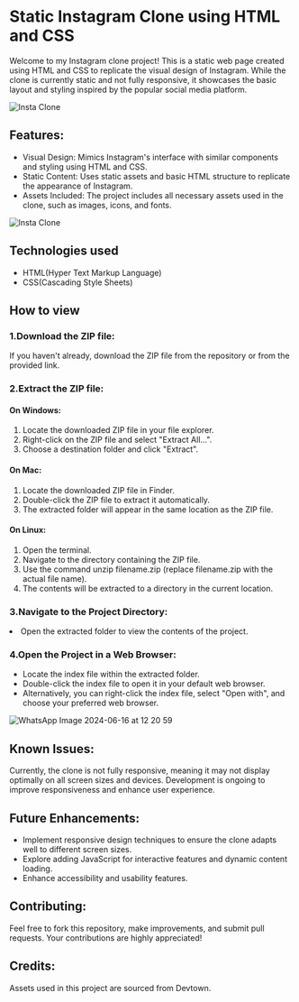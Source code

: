 # Static Instagram Clone using HTML and CSS
Welcome to my Instagram clone project! This is a static web page created using HTML and CSS to replicate the visual design of Instagram. While the clone is currently static and not fully responsive, it showcases the basic layout and styling inspired by the popular social media platform.

![Insta Clone](https://github.com/Iswarya-Singaram/Static_Instagram_Clone/assets/145309713/0cda5add-4e88-4259-afe3-304dfe487528)
## Features:
<ul>
<li>Visual Design: Mimics Instagram's interface with similar components and styling using HTML and CSS.</li>
<li>Static Content: Uses static assets and basic HTML structure to replicate the appearance of Instagram.</li>
<li>Assets Included: The project includes all necessary assets used in the clone, such as images, icons, and fonts.</li>
</ul>

![Insta Clone](https://github.com/Iswarya-Singaram/Static_Instagram_Clone/assets/145309713/1ab18f52-d733-485d-a477-b5152407f6f5)
## Technologies used
<ul>
  <li>HTML(Hyper Text Markup Language)</li>
  <li>CSS(Cascading Style Sheets)</li>
</ul>

## How to view

### 1.Download the ZIP file:

If you haven't already, download the ZIP file from the repository or from the provided link.
### 2.Extract the ZIP file:
#### On Windows:
<ol>
<li>Locate the downloaded ZIP file in your file explorer.</li>
<li>Right-click on the ZIP file and select "Extract All...".</li>
<li>Choose a destination folder and click "Extract".</li>
</ol>

#### On Mac:
<ol>
<li>Locate the downloaded ZIP file in Finder.</li>
<li>Double-click the ZIP file to extract it automatically.</li>
<li>The extracted folder will appear in the same location as the ZIP file.</li>
</ol>

####  On Linux:
<ol>
<li>Open the terminal.</li>
<li>Navigate to the directory containing the ZIP file.</li>
<li>Use the command unzip filename.zip (replace filename.zip with the actual file name).</li>
<li>The contents will be extracted to a directory in the current location.</li>
</ol>

### 3.Navigate to the Project Directory:
<li>Open the extracted folder to view the contents of the project.</li>

### 4.Open the Project in a Web Browser:
<ul>
  <li>Locate the index file within the extracted folder.</li>
<li>Double-click the index file to open it in your default web browser.</li>
<li>Alternatively, you can right-click the index file, select "Open with", and choose your preferred web browser.</li>
</ul>

![WhatsApp Image 2024-06-16 at 12 20 59](https://github.com/Iswarya-Singaram/Static_Instagram_Clone/assets/145309713/99f56b54-7d5a-4bee-aefe-d0a95d42d44a)

## Known Issues:
Currently, the clone is not fully responsive, meaning it may not display optimally on all screen sizes and devices. Development is ongoing to improve responsiveness and enhance user experience.

## Future Enhancements:
<ul>
<li>Implement responsive design techniques to ensure the clone adapts well to different screen sizes.</li>
<li>Explore adding JavaScript for interactive features and dynamic content loading.</li>
<li>Enhance accessibility and usability features.</li>
</ul>

## Contributing:
Feel free to fork this repository, make improvements, and submit pull requests. Your contributions are highly appreciated!

## Credits:
Assets used in this project are sourced from Devtown.


